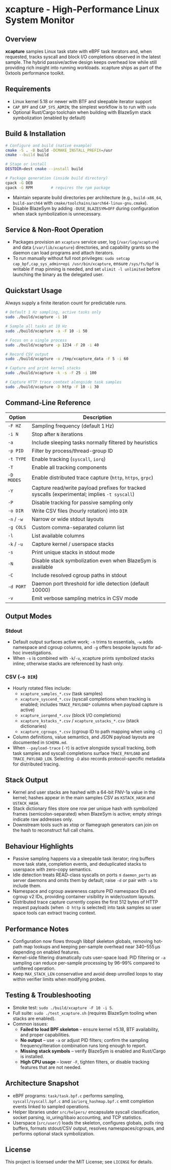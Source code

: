 # xcapture - High-Performance Linux System Monitor

## Overview

**xcapture** samples Linux task state with eBPF task iterators and, when requested, tracks syscall and block I/O completions observed in the latest sample. The hybrid passive/active design keeps overhead low while still providing rich insight into running workloads. xcapture ships as part of the 0xtools performance toolkit.

## Requirements

- Linux kernel 5.18 or newer with BTF and sleepable iterator support
- `CAP_BPF` and `CAP_SYS_ADMIN`; the simplest workflow is to run with `sudo`
- Optional Rust/Cargo toolchain when building with BlazeSym stack symbolization (enabled by default)

## Build & Installation

```bash
# Configure and build (native example)
cmake -S . -B build -DCMAKE_INSTALL_PREFIX=/usr
cmake --build build

# Stage or install
DESTDIR=dest cmake --install build

# Package generation (inside build directory)
cpack -G DEB
cpack -G RPM        # requires the rpm package
```

- Maintain separate build directories per architecture (e.g., `build-x86_64`, `build-aarch64` with `cmake/toolchains/aarch64-linux-gnu.cmake`).
- Disable BlazeSym by adding `-DUSE_BLAZESYM=OFF` during configuration when stack symbolization is unnecessary.

## Service & Non-Root Operation

- Packages provision an `xcapture` service user, log (`/var/log/xcapture`) and data (`/var/lib/xcapture`) directories, and capability grants so the daemon can load programs and attach iterators.
- To run manually without full root privileges: `sudo setcap cap_bpf,cap_sys_admin+epi /usr/bin/xcapture`, ensure `/sys/fs/bpf` is writable if map pinning is needed, and set `ulimit -l unlimited` before launching the binary as the delegated user.

## Quickstart Usage

Always supply a finite iteration count for predictable runs.

```bash
# Default 1 Hz sampling, active tasks only
sudo ./build/xcapture -i 10

# Sample all tasks at 10 Hz
sudo ./build/xcapture -a -F 10 -i 50

# Focus on a single process
sudo ./build/xcapture -p 1234 -F 20 -i 40

# Record CSV output
sudo ./build/xcapture -o /tmp/xcapture_data -F 5 -i 60

# Capture and print kernel stacks
sudo ./build/xcapture -k -s -F 25 -i 100

# Capture HTTP trace context alongside task samples
sudo ./build/xcapture -D http -F 10 -i 30
```

## Command-Line Reference

| Option | Description |
|--------|-------------|
| `-F HZ` | Sampling frequency (default 1 Hz) |
| `-i N` | Stop after `N` iterations |
| `-a` | Include sleeping tasks normally filtered by heuristics |
| `-p PID` | Filter by process/thread-group ID |
| `-t TYPE` | Enable tracking (`syscall`, `iorq`) |
| `-T` | Enable all tracking components |
| `-D MODES` | Enable distributed trace capture (`http`, `https`, `grpc`) |
| `-Y` | Capture read/write payload prefixes for tracked syscalls (experimental; implies `-t syscall`) |
| `-P` | Disable tracking for passive sampling only |
| `-o DIR` | Write CSV files (hourly rotation) into `DIR` |
| `-n` / `-w` | Narrow or wide stdout layouts |
| `-g COLS` | Custom comma-separated column list |
| `-l` | List available columns |
| `-k` / `-u` | Capture kernel / userspace stacks |
| `-s` | Print unique stacks in stdout mode |
| `-N` | Disable stack symbolization even when BlazeSym is available |
| `-C` | Include resolved cgroup paths in stdout |
| `-d PORT` | Daemon port threshold for idle detection (default 10000) |
| `-v` | Emit verbose sampling metrics in CSV mode |

## Output Modes

### Stdout

- Default output surfaces active work; `-n` trims to essentials, `-w` adds namespace and cgroup columns, and `-g` offers bespoke layouts for ad-hoc investigations.
- When `-s` is combined with `-k`/`-u`, xcapture prints symbolized stacks inline; otherwise stacks are referenced by hash only.

### CSV (`-o DIR`)

- Hourly rotated files include:
  - `xcapture_samples_*.csv` (task samples)
  - `xcapture_syscend_*.csv` (syscall completions when tracking is enabled; includes `TRACE_PAYLOAD*` columns when payload capture is active)
  - `xcapture_iorqend_*.csv` (block I/O completions)
  - `xcapture_kstacks_*.csv` / `xcapture_ustacks_*.csv` (stack dictionaries)
  - `xcapture_cgroups_*.csv` (cgroup ID to path mapping when using `-C`)
- Column definitions, value semantics, and JSON payload layouts are documented in `SCHEMA.md`.
- When `--payload-trace` (`-Y`) is active alongside syscall tracking, both task samples and syscall completions surface `TRACE_PAYLOAD` and `TRACE_PAYLOAD_LEN`. Selecting `-D` also records protocol-specific metadata for distributed tracing.

## Stack Output

- Kernel and user stacks are hashed with a 64-bit FNV-1a value in the kernel; hashes appear in the main samples CSV as `KSTACK_HASH` and `USTACK_HASH`.
- Stack dictionary files store one row per unique hash with symbolized frames (semicolon-separated) when BlazeSym is active; empty strings indicate raw addresses only.
- Downstream tools such as xtop or flamegraph generators can join on the hash to reconstruct full call chains.

## Behaviour Highlights

- Passive sampling happens via a sleepable task iterator; ring buffers move task state, completion events, and deduplicated stacks to userspace with zero-copy semantics.
- Idle detection treats READ-class syscalls on ports ≤ `daemon_ports` as server daemons and omits them by default; raise `-d` or pair with `-a` to include them.
- Namespace and cgroup awareness capture PID namespace IDs and cgroup v2 IDs, providing container visibility in wide/custom layouts.
- Distributed trace capture currently copies the first 512 bytes of HTTP request payloads (when `-D http` is selected) into task samples so user space tools can extract tracing context.

## Performance Notes

- Configuration now flows through libbpf skeleton globals, removing hot-path map lookups and keeping per-sample overhead near 340–555 µs depending on enabled features.
- Kernel-side filtering dramatically cuts user-space load: PID filtering or `-a` sampling can reduce per-sample processing by 96–99% compared to unfiltered operation.
- Keep `MAX_STACK_LEN` conservative and avoid deep unrolled loops to stay within verifier limits when modifying probes.

## Testing & Troubleshooting

- Smoke test: `sudo ./build/xcapture -F 10 -i 5`.
- Full suite: `sudo ./test_xcapture.sh` (requires BlazeSym tooling when stacks are enabled).
- Common issues:
  - **Failed to load BPF skeleton** – ensure kernel ≥5.18, BTF availability, and proper capabilities.
  - **No output** – use `-a` or adjust PID filters; confirm the sampling frequency/iteration combination runs long enough to report.
  - **Missing stack symbols** – verify BlazeSym is enabled and Rust/Cargo is installed.
  - **High CPU usage** – lower `-F`, tighten filters, or disable tracking features that are not needed.

## Architecture Snapshot

- eBPF programs: `task/task.bpf.c` performs sampling, `syscall/syscall.bpf.c` and `io/iorq_hashmap.bpf.c` emit completion events linked to sampled operations.
- Helper libraries under `src/helpers/` encapsulate syscall classification, socket parsing, io_uring/libaio accounting, and TCP statistics.
- Userspace (`src/user/`) loads the skeleton, configures globals, polls ring buffers, formats stdout/CSV output, resolves namespaces/cgroups, and performs optional stack symbolization.

## License

This project is licensed under the MIT License; see `LICENSE` for details.
